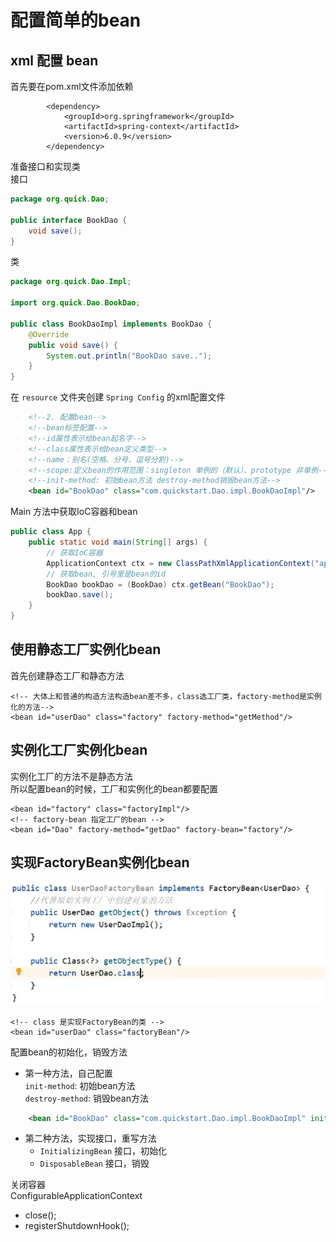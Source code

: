 # 配置简单的bean

## xml 配置 bean

首先要在pom.xml文件添加依赖 

```
        <dependency>
            <groupId>org.springframework</groupId>
            <artifactId>spring-context</artifactId>
            <version>6.0.9</version>
        </dependency>
```

准备接口和实现类  
接口
```java
package org.quick.Dao;

public interface BookDao {
    void save();
}
```
类  
```java
package org.quick.Dao.Impl;

import org.quick.Dao.BookDao;

public class BookDaoImpl implements BookDao {
    @Override
    public void save() {
        System.out.println("BookDao save..");
    }
}
```

在 `resource` 文件夹创建 `Spring Config` 的xml配置文件

```xml
    <!--2. 配置bean-->
    <!--bean标签配置-->
    <!--id属性表示给bean起名字-->
    <!--class属性表示给bean定义类型-->
    <!--name：别名(空格、分号、逗号分割)-->
    <!--scope:定义bean的作用范围：singleton 单例的（默认）、prototype 非单例-->
    <!--init-method: 初始bean方法 destroy-method销毁bean方法-->
    <bean id="BookDao" class="com.quickstart.Dao.impl.BookDaoImpl"/>
```

Main 方法中获取IoC容器和bean
```java
public class App {
    public static void main(String[] args) {
        // 获取IoC容器
        ApplicationContext ctx = new ClassPathXmlApplicationContext("applicationContext.xml");
        // 获取bean, 引号里是bean的id
        BookDao bookDao = (BookDao) ctx.getBean("BookDao");
        bookDao.save();
    }
}
```

## 使用静态工厂实例化bean

首先创建静态工厂和静态方法
```
<!-- 大体上和普通的构造方法构造bean差不多，class选工厂类，factory-method是实例化的方法-->
<bean id="userDao" class="factory" factory-method="getMethod"/>
```

## 实例化工厂实例化bean

实例化工厂的方法不是静态方法  
所以配置bean的时候，工厂和实例化的bean都要配置
```
<bean id="factory" class="factoryImpl"/>
<!-- factory-bean 指定工厂的bean -->
<bean id="Dao" factory-method="getDao" factory-bean="factory"/>
```

## 实现FactoryBean实例化bean

![img.png](img/img.png)
```
<!-- class 是实现FactoryBean的类 -->
<bean id="userDao" class="factoryBean"/>
```

配置bean的初始化，销毁方法  
* 第一种方法，自己配置  
`init-method`: 初始bean方法   
`destroy-method`: 销毁bean方法  

```xml
    <bean id="BookDao" class="com.quickstart.Dao.impl.BookDaoImpl" init-method="init" destory-method="destory"/>
```
* 第二种方法，实现接口，重写方法  
     * `InitializingBean` 接口，初始化
     * `DisposableBean` 接口，销毁

关闭容器  
ConfigurableApplicationContext
* close();
* registerShutdownHook();



